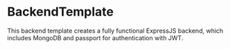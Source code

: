 # BackendTemplate
This backend template creates a fully functional ExpressJS backend, which includes MongoDB and passport for authentication with JWT.
